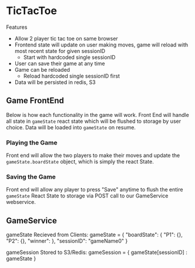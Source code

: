 # TicTacToe

Features
- Allow 2 player tic tac toe on same browser
- Frontend state will update on user making moves, game will reload with most recent state for given sessionID
  - Start with hardcoded single sessionID
- User can save their game at any time
- Game can be reloaded
  - Reload hardcoded single sessionID first
- Data will be persisted in redis, S3

## Game FrontEnd

Below is how each functionality in the game will work. Front End will handle all state in `gameState` react state which will be flushed to storage by user choice. Data will be loaded into `gameState` on resume.

### Playing the Game
Front end will allow the two players to make their moves and update the `gameState.boardState` object, which is simply the react State.

### Saving the Game
Front end will allow any player to press "Save" anytime to flush the entire `gameState` React State to storage via POST call to our GameService webservice.


## GameService

gameState Recieved from Clients:
gameState = {
  "boardState": {
    "P1": {<coords>},
    "P2": {<coords>},
    "winner": <string>
  },
  "sessionID": "gameName0"
}

gameSession Stored to S3/Redis:
gameSession = {
	gameState[sessionID] : gameState
}
